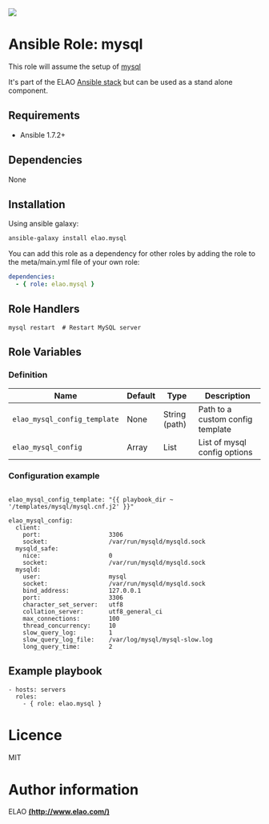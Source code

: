 <img src="http://www.elao.com/images/corpo/logo_red_small.png"/>

# Ansible Role: mysql

This role will assume the setup of [mysql](https://www.mysql.com/)

It's part of the ELAO [Ansible stack](http://ansible.elao.com) but can be used as a stand alone component.

## Requirements

- Ansible 1.7.2+

## Dependencies

None

## Installation

Using ansible galaxy:

```bash
ansible-galaxy install elao.mysql
```
You can add this role as a dependency for other roles by adding the role to the meta/main.yml file of your own role:

```yaml
dependencies:
  - { role: elao.mysql }
```

## Role Handlers

    mysql restart  # Restart MySQL server

## Role Variables

### Definition

|Name|Default|Type|Description|
|----|----|-----------|-------|
|`elao_mysql_config_template`|None|String (path)|Path to a custom config template
|`elao_mysql_config`|Array|List|List of mysql config options

### Configuration example

```

elao_mysql_config_template: "{{ playbook_dir ~ '/templates/mysql/mysql.cnf.j2' }}"

elao_mysql_config:
  client:
    port:                   3306
    socket:                 /var/run/mysqld/mysqld.sock
  mysqld_safe:
    nice:                   0
    socket:                 /var/run/mysqld/mysqld.sock
  mysqld:
    user:                   mysql
    socket:                 /var/run/mysqld/mysqld.sock
    bind_address:           127.0.0.1
    port:                   3306
    character_set_server:   utf8
    collation_server:       utf8_general_ci
    max_connections:        100
    thread_concurrency:     10
    slow_query_log:         1
    slow_query_log_file:    /var/log/mysql/mysql-slow.log
    long_query_time:        2

```

## Example playbook

    - hosts: servers
      roles:
        - { role: elao.mysql }

# Licence

MIT

# Author information

ELAO [**(http://www.elao.com/)**](http://www.elao.com)
